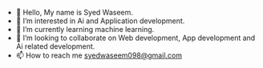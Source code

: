 - 👋 Hello, My name is Syed Waseem.
- 👀 I’m interested in Ai and Application development.
- 🌱 I’m currently learning machine learning.
- 💞️ I’m looking to collaborate on Web development, App development and Ai related development.
- 📫 How to reach me syedwaseem098@gmail.com

<!---
Syed-Waseem-Ash/Syed-Waseem-Ash is a ✨ special ✨ repository because its `README.md` (this file) appears on your GitHub profile.
You can click the Preview link to take a look at your changes.
--->
